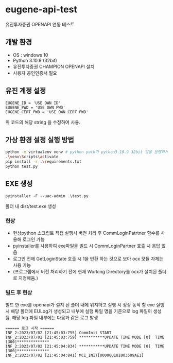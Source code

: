 # eugene-api-test
유진투자증권 OPENAPI 연동 테스트

## 개발 환경
- OS : windows 10
- Python 3.10.9 (32bit)
- 유진투자증권 CHAMPION OPENAPI 설치
- 사용자 공인인증서 필요

## 유진 계정 설정
```
EUGENE_ID = 'USE OWN ID'
EUGENE_PWD = 'USE OWN PWD'
EUGENE_CERT_PWD = 'USE OWN CERT PWD'
```
위 코드의 해당 string 을 수정하여 사용.

## 가상 환경 설정 실행 방법
```bash
python -m virtualenv venv # python path가 python3.10.9 32bit 임을 분명하게 해야합니다.
.\venv\Scripts\activate
pip install -r .\requirements.txt
python test.py
```

## EXE 생성
```
pyinstaller -F --uac-admin .\test.py
```
폴더 내 dist/test.exe 생성


### 현상 
- 현상python 스크립트 직접 실행시 버전 처리 후 CommLoginPatrtner 함수를 사용해 로그인 가능
- pyinstaller를 사용하여 exe파일을 빌드 시 CommLoginPartner 호출 시 응답 없음
- 로그인 전에 GetLoginState 호출 시 1을 반환 하는 것으로 보아 ocx 모듈 자체는 사용 가능
- (프로그램에서 버전 처리하기 전에 현재 Working Directory를 ocx가 설치된 폴더로 지정해둠.)

### 빌드 후 현상
빌드 한 exe를 openapi가 설치 된 폴더 내에 위치하고 실행 시 정상 동작 함
exe 실행 시 해당 폴더에 EULog가 생성되고 내부에 실행 파일 명을 기준으로 log 파일이 생성 됨.
해당 log 파일 내부에는 다음과 같은 로그 발생
```
====== 로그 시작 ======
INF_2:2023/07/02 [21:45:03:755] CommInit START
INF_2:2023/07/02 [21:45:03:759] ***********UPDATE TIME MODE [0]  TIME [300]**************
INF_2:2023/07/02 [21:45:04:834] ***********UPDATE TIME MODE [0]  TIME [300]**************
INF_2:2023/07/02 [21:45:04:841] MCI_INIT[00000010I003509AE1]
```
